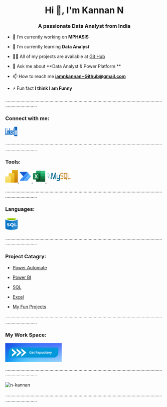 <h1 align="center">Hi 👋, I'm Kannan N</h1>
<h3 align="center">A passionate Data Analyst from India</h3>

- 🔭 I’m currently working on **MPHASIS**

- 🌱 I’m currently learning **Data Analyst**

- 👨‍💻 All of my projects are available at [Git Hub](https://github.com/N-Kannan) 

- 💬 Ask me about **Data Analyst & Power Platform **

- 📫 How to reach me **iamnkannan+Github@gmail.com**

- ⚡ Fun fact **I think I am Funny**
<P>.....................................................................................................................................................</P>

<h3 align="left">Connect with me:</h3>
<p align="left">
<a href="https://www.linkedin.com/in/iamnkannan/" target="blank"><img align="center" src="https://raw.githubusercontent.com/N-Kannan/N-Kannan/main/icon/LinkedIn_Logo_2013.svg" height="30" width="40" /></a>
</p>

<P>.....................................................................................................................................................</P>

<h3 align="left">Tools:</h3>
<p align="left"> 
<a href="https://powerbi.microsoft.com/" target="_blank" rel="noreferrer"> <img src="https://raw.githubusercontent.com/N-Kannan/N-Kannan/main/icon/Power-BI.svg" alt="Power_BI" width="40" height="40"/> </a>
<a href="https://powerautomate.microsoft.com/" target="_blank" rel="noreferrer"> <img src="https://raw.githubusercontent.com/N-Kannan/N-Kannan/main/icon/Power-Automate.svg" alt="Power_Automate" width="40" height="40"/> </a>
<a href="https://www.microsoft.com/en-in/microsoft-365/excel" target="_blank" rel="noreferrer"> <img src="https://raw.githubusercontent.com/N-Kannan/N-Kannan/main/icon/excel.svg" alt="excel" width="40" height="40"/> </a> 
<a href="https://www.mysql.com/" target="_blank" rel="noreferrer"> <img src="https://raw.githubusercontent.com/N-Kannan/N-Kannan/main/icon/mysqlsvg.svg" alt="mysql" width="80" height="40"/> </a> </p>

<P>.....................................................................................................................................................</P>

<h3 align="left">Languages: </h3>
<p align="left"> 
<a href="https://n-kannan.github.io/N-Kannan/#project-catagry" target="_blank" rel="noreferrer"> <img src="https://raw.githubusercontent.com/N-Kannan/N-Kannan/main/icon/sql.svg" alt="SQL" width="40" height="40"/> </a>
</p>

<P>.....................................................................................................................................................</P>

<h3 align="left">Project Catagry: </h3>

- [Power Automate](https://github.com/N-Kannan#my-work-space)

- [Power BI](https://github.com/N-Kannan#my-work-space)

- [SQL](https://github.com/N-Kannan#my-work-space)

- [Excel](https://github.com/N-Kannan#my-work-space)

- [My Fun Projects](https://github.com/N-Kannan#my-work-space)

<P>.....................................................................................................................................................</P>

<h3 align="left">My Work Space:</h3>

<p align="left">
<a href="https://www.canva.com/templates/?query=button" target="blank"><img align="center" src="icon/Get_Repository.png" width="180" height="60" /></a>
</p>


<P>.....................................................................................................................................................</P>


<p><img align="center" src="https://github-readme-stats.vercel.app/api/top-langs?username=n-kannan&show_icons=true&locale=en&layout=compact" alt="n-kannan" /></p>
<P>.....................................................................................................................................................</P>
